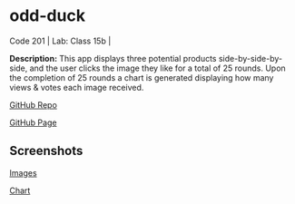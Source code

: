 # odd-duck

Code 201 | Lab: Class 15b |

**Description:** This app displays three potential products side-by-side-by-side, and the user clicks the image they like for a total of 25 rounds. Upon the completion of 25 rounds a chart is generated displaying how many views & votes each image received.

[GitHub Repo](https://github.com/Jeremy-Cleland/odd-duck)

[GitHub Page](https://jeremy-cleland.github.io/odd-duck/)

## Screenshots

[Images](img/Odd%20Duck.png)

[Chart](img/Odd%20Duck%202.png)
